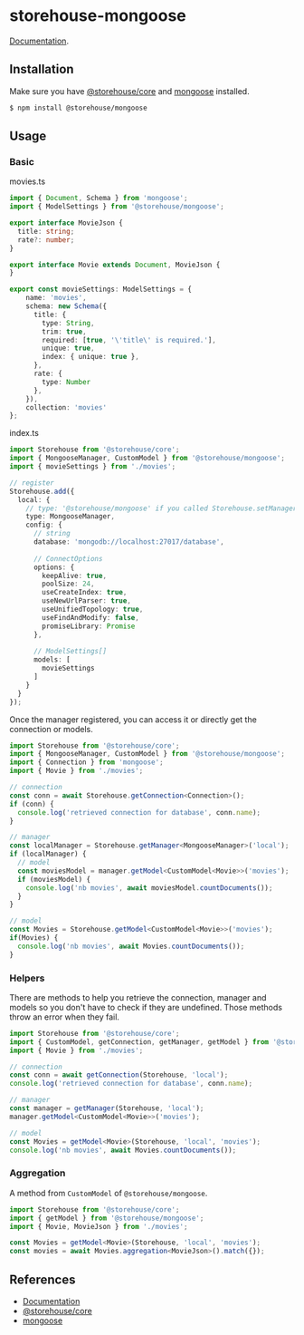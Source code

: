 # storehouse-mongoose

[Documentation](https://novice1.000webhostapp.com/storehouse/mongoose/).

## Installation

Make sure you have [@storehouse/core](https://www.npmjs.com/package/@storehouse/core) and [mongoose](https://www.npmjs.com/package/mongoose) installed.

```bash
$ npm install @storehouse/mongoose
```

## Usage

### Basic

movies.ts
```ts
import { Document, Schema } from 'mongoose';
import { ModelSettings } from '@storehouse/mongoose';

export interface MovieJson {
  title: string;
  rate?: number;
}

export interface Movie extends Document, MovieJson {
}

export const movieSettings: ModelSettings = {
    name: 'movies',
    schema: new Schema({
      title: {
        type: String,
        trim: true,
        required: [true, '\'title\' is required.'],
        unique: true,
        index: { unique: true },
      },
      rate: {
        type: Number
      },
    }),
    collection: 'movies'
};
```

index.ts
```ts
import Storehouse from '@storehouse/core';
import { MongooseManager, CustomModel } from '@storehouse/mongoose';
import { movieSettings } from './movies';

// register
Storehouse.add({
  local: {
    // type: '@storehouse/mongoose' if you called Storehouse.setManagerType(MongooseManager)
    type: MongooseManager, 
    config: {
      // string
      database: 'mongodb://localhost:27017/database',
      
      // ConnectOptions
      options: {
        keepAlive: true,
        poolSize: 24,
        useCreateIndex: true,
        useNewUrlParser: true,
        useUnifiedTopology: true,
        useFindAndModify: false,
        promiseLibrary: Promise
      },
      
      // ModelSettings[]
      models: [
        movieSettings
      ]
    }
  }
});
```

Once the manager registered, you can access it or directly get the connection or models.

```ts
import Storehouse from '@storehouse/core';
import { MongooseManager, CustomModel } from '@storehouse/mongoose';
import { Connection } from 'mongoose';
import { Movie } from './movies';

// connection
const conn = await Storehouse.getConnection<Connection>();
if (conn) {
  console.log('retrieved connection for database', conn.name);
}

// manager
const localManager = Storehouse.getManager<MongooseManager>('local');
if (localManager) {
  // model
  const moviesModel = manager.getModel<CustomModel<Movie>>('movies');
  if (moviesModel) {
    console.log('nb movies', await moviesModel.countDocuments());
  }
}

// model
const Movies = Storehouse.getModel<CustomModel<Movie>>('movies');
if(Movies) {
  console.log('nb movies', await Movies.countDocuments());
}
```

### Helpers

There are methods to help you retrieve the connection, manager and models so you don't have to check if they are undefined.
Those methods throw an error when they fail.

```ts
import Storehouse from '@storehouse/core';
import { CustomModel, getConnection, getManager, getModel } from '@storehouse/mongoose';
import { Movie } from './movies';

// connection
const conn = await getConnection(Storehouse, 'local');
console.log('retrieved connection for database', conn.name);

// manager
const manager = getManager(Storehouse, 'local');
manager.getModel<CustomModel<Movie>>('movies');

// model
const Movies = getModel<Movie>(Storehouse, 'local', 'movies');
console.log('nb movies', await Movies.countDocuments());
```

### Aggregation

A method from `CustomModel` of `@storehouse/mongoose`.

```ts
import Storehouse from '@storehouse/core';
import { getModel } from '@storehouse/mongoose';
import { Movie, MovieJson } from './movies';

const Movies = getModel<Movie>(Storehouse, 'local', 'movies');
const movies = await Movies.aggregation<MovieJson>().match({});
```

## References

- [Documentation](https://novice1.000webhostapp.com/storehouse/mongoose/)
- [@storehouse/core](https://www.npmjs.com/package/@storehouse/core)
- [mongoose](https://mongoosejs.com/)
